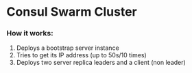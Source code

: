 Consul Swarm Cluster
===================

### How it works:

1. Deploys a bootstrap server instance
2. Tries to get its IP address (up to 50s/10 times)
3. Deploys two server replica leaders and a client (non leader)
